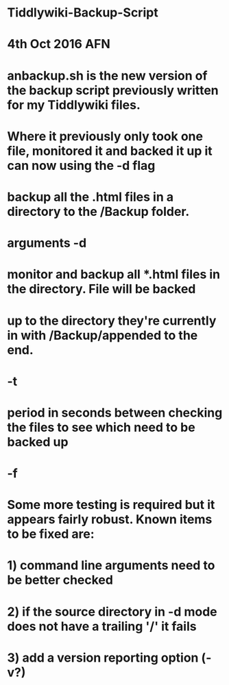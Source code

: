 # Tiddlywiki-Backup-Script

# 4th Oct 2016	AFN

# anbackup.sh	is the new version of the backup script previously written for my Tiddlywiki files.
# 
# Where it previously only took one file, monitored it and backed it up it can now using the -d flag 
# backup all the .html files in a directory to the /Backup folder.

#	arguments	-d <directory>
#								monitor and backup all *.html files in the directory. File will be backed
#								up to the directory they're currently in with /Backup/appended to the end.
#
#					-t <time in seconds>
#								period in seconds between checking the files to see which need to be backed up
#
#					-f <file to be backed up> <backup filename and location>
#
# Some more testing is required but it appears fairly robust. Known items to be fixed are:
#
# 1) command line arguments need to be better checked
# 2) if the source directory in -d mode does not have a trailing '/' it fails
# 3) add a version reporting option (-v?)
